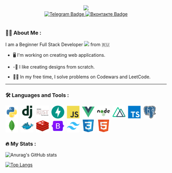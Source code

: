 <div id="header" align="center">
  <img src="https://media.giphy.com/media/M9gbBd9nbDrOTu1Mqx/giphy.gif" width="100"/>
</div>


<div id="badges" align="center">
<a href="https://t.me/serj2626">
<img src="https://img.shields.io/badge/Telegram-blue?style=for-the-badge&logo=Telegram&logoColor=white" alt="Telegram Badge"/>
</a>
<a href="https://vk.com/seregaboytsov">
<img src="https://img.shields.io/badge/Вконтакте-blue?logo=VK&logoColor=white&style=for-the-badge"
alt="Вконтакте Badge"/>
</a> 
</div>

<div id="badges"  align="center">
<img src="https://komarev.com/ghpvc/?username=serj2626&style=flat-square&color=green" alt=""/>
</div>


### :man_technologist:  About Me :

I am a Beginner Full Stack Developer <img src="https://media.giphy.com/media/WUlplcMpOCEmTGBtBW/giphy.gif" width="30"> from 🇷🇺

- 🖥️ I'm working on creating web applications.

- -🍥 I like creating designs from scratch.

- 🧑‍🎓 In my free time, I solve problems on Codewars and LeetCode.

---

### :hammer_and_wrench: Languages and Tools :

<div>
<img src="https://github.com/devicons/devicon/blob/master/icons/python/python-original.svg" title="Python" alt="Python" width="40" height="40"/>&nbsp;
<img src="https://github.com/devicons/devicon/blob/master/icons/django/django-plain.svg" title="Django" alt="Django" width="40" height="40"/>&nbsp;
<img src="https://github.com/devicons/devicon/blob/master/icons/djangorest/djangorest-original.svg" title="DRF" alt="DRF" width="40" height="40"/>&nbsp;
<img src="https://github.com/devicons/devicon/blob/master/icons/fastapi/fastapi-original.svg" title="FastAPI" alt="FastAPI" width="40" height="40"/>&nbsp;
<img src="https://github.com/devicons/devicon/blob/master/icons/javascript/javascript-original.svg" title="JavaScript" alt="JavaScript" width="40" height="40"/>&nbsp;
<img src="https://github.com/devicons/devicon/blob/master/icons/vuejs/vuejs-original.svg" title="Vuejs" alt="Vuejs" width="40" height="40"/>&nbsp;
<img src="https://github.com/devicons/devicon/blob/master/icons/nodejs/nodejs-original-wordmark.svg" title="NodeJS" alt="NodeJS" width="40" height="40"/>&nbsp;
<img src="https://github.com/devicons/devicon/blob/master/icons/nuxtjs/nuxtjs-original.svg" title="Nuxt" alt="Nuxt" width="40" height="40"/>&nbsp;
<img src="https://github.com/devicons/devicon/blob/master/icons/typescript/typescript-original.svg" title="TypeScript" alt="TypeScript" width="40" height="40"/>&nbsp;
<img src="https://github.com/devicons/devicon/blob/master/icons/postgresql/postgresql-original.svg" title="Postgresql" alt="Postgresql" width="40" height="40"/>&nbsp;
<img src="https://github.com/devicons/devicon/blob/master/icons/mongodb/mongodb-original.svg" title="MongoDB" alt="MongoDB" width="40" height="40"/>&nbsp; 
<img src="https://github.com/devicons/devicon/blob/master/icons/docker/docker-original.svg" title="Docker" alt="Docker" width="40" height="40"/>&nbsp;
<img src="https://github.com/devicons/devicon/blob/master/icons/redis/redis-original.svg" title=" Redis" alt=" Redis" width="40" height="40"/>&nbsp;
<img src="https://github.com/devicons/devicon/blob/master/icons/bootstrap/bootstrap-original.svg" title=" Bootstrap" alt=" Bootstrap" width="40" height="40"/>&nbsp;
<img src="https://github.com/devicons/devicon/blob/master/icons/tailwindcss/tailwindcss-original.svg" title="Tailwind" alt="Tailwind" width="40" height="40"/>&nbsp;
<img src="https://github.com/devicons/devicon/blob/master/icons/css3/css3-original.svg" title="CSS" alt="CSS" width="40" height="40"/>&nbsp;
<img src="https://github.com/devicons/devicon/blob/master/icons/html5/html5-original.svg" title="HTML" alt="HTML" width="40" height="40"/>&nbsp;
</div>

### :fire: My Stats :
![Anurag's GitHub stats](https://github-readme-stats.vercel.app/api?username=serj2626&show_icons=true&theme=radical)

[![Top Langs](https://github-readme-stats.vercel.app/api/top-langs/?username=serj2626&layout=compact&theme=vision-friendly-dark)](https://github.com/anuraghazra/github-readme-stats)
